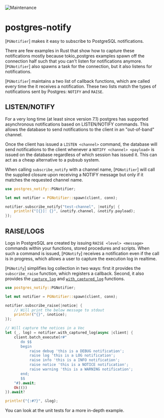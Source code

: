 ![Maintenance](https://img.shields.io/badge/maintenance-activly--developed-brightgreen.svg)

# postgres-notify


[`PGNotifier`] makes it easy to subscribe to PostgreSQL notifications.

There are few examples in Rust that show how to capture these notifications
mostly because tokio_postgres examples spawn off the connection half such
that you can't listen for notifications anymore. [`PGNotifier`] also spawns
a task for the connection, but it also listens for notifications.

[`PGNotifier`] maintains a two list of callback functions, which are called
every time the it receives a notification. These two lists match the types
of notifications sent by Postgres: `NOTIFY` and `RAISE`.

## LISTEN/NOTIFY

For a very long time (at least since version 7.1) postgres has supported
asynchronous notifications based on LISTEN/NOTIFY commands. This allows
the database to send notifications to the client in an "out-of-band"
channel.

Once the client has issued a `LISTEN <channel>` command, the database will
send notifications to the client whenever a `NOTIFY <channel> <payload>`
is issued on the database regardless of which session has issued it.
This can act as a cheap alternative to a pubsub system.

When calling `subscribe_notify` with a channel name, [`PGNotifier`] will
call the supplied closure upon receiving a NOTIFY message but only if it
matches the requested channel name.

```rust
use postgres_notify::PGNotifier;

let mut notifier = PGNotifier::spawn(client, conn);

notifier.subscribe_notify("test-channel", |notify| {
    println!("[{}]: {}", &notify.channel, &notify.payload);
});
```


## RAISE/LOGS

Logs in PostgreSQL are created by issuing `RAISE <level> <message>` commands
within your functions, stored procedures and scripts. When such a command is
issued, [`PGNotify`] receives a notification even if the call is in progress,
which allows a user to capture the execution log in realtime.

[`PGNotify`] simplifies log collection in two ways: first it provides the
`subscribe_raise` function, which registers a callback. Second, it also
provides the [`capture_log`](PGNotifier::capture_log) and
[`with_captured_log`](PGNotifier::with_captured_log) functions.

```rust
use postgres_notify::PGNotifier;

let mut notifier = PGNotifier::spawn(client, conn);

notifier.subscribe_raise(|notice| {
    // Will print the below message to stdout
    println!("{}", &notice);
});

// Will capture the notices in a Vec
let (_, log) = notifier.with_captured_log(async |client| {
    client.batch_execute(r#"
       do $$
       begin
           raise debug 'this is a DEBUG notification';
           raise log 'this is a LOG notification';
           raise info 'this is a INFO notification';
           raise notice 'this is a NOTICE notification';
           raise warning 'this is a WARNING notification';
       end;
       $$
    "#).await;
    Ok(())
}).await?

println!("{:#?}", &log);
```

You can look at the unit tests for a more in-depth example.

